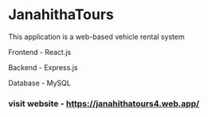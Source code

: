# JanahithaTours

This application is a web-based vehicle rental system 

Frontend - React.js

Backend - Express.js

Database - MySQL 

### visit website - https://janahithatours4.web.app/
